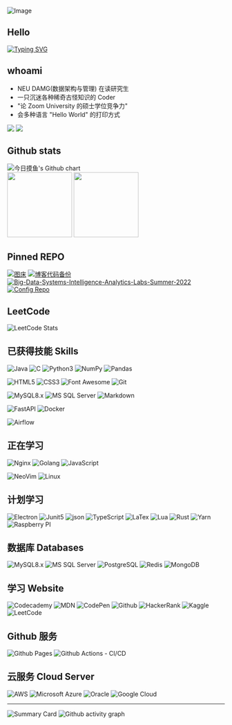 
![Image](https://camo.githubusercontent.com/6d0807a19a969691c057a01844d93e97e6423ff29f84678ecac1a6e66afe1edd/68747470733a2f2f63646e2e6a7364656c6976722e6e65742f67682f73756e3032323553554e2f70686f746f732f696d616765732f3230323131303331313932343834342e706e67)


## Hello
[![Typing SVG](https://readme-typing-svg.herokuapp.com?font=Noto+Sans+Simplified+Chinese&duration=6000&pause=1000&color=41E9F7&center=true&vCenter=true&width=435&lines=%E4%BA%BA%E7%94%9F%E5%BE%97%E6%84%8F%E9%A1%BB%E5%B0%BD%E6%AC%A2%EF%BC%8C%E8%8E%AB%E4%BD%BF%E9%87%91%E6%A8%BD%E7%A9%BA%E5%AF%B9%E6%9C%88%E3%80%82;%E3%80%8A%E5%B0%86%E8%BF%9B%E9%85%92%E3%80%8B+%E6%9D%8E%E7%99%BD)](https://git.io/typing-svg)

## whoami
- NEU DAMG(数据架构与管理) 在读研究生
- 一只沉迷各种稀奇古怪知识的 Coder
- "论 Zoom University 的硕士学位竞争力"
- 会多种语言 "Hello World" 的打印方式

<div>
  <a href="https://discord.gg/KndDQvhqCw"><img src="https://img.shields.io/badge/Discord-5865F2?style=for-the-badge&logo=discord&logoColor=white"></a>
  <a href="https://www.github.com/lemonsoldout"><img src="https://img.shields.io/badge/GitHub-100000?style=for-the-badge&logo=github&logoColor=white"></a>
</div>


## Github stats
<img src="http://ghchart.rshah.org/ff6348/lemonsoldout" alt="今日摸鱼's Github chart"/>

<div>
  <img height="150px" src="https://github-readme-stats.vercel.app/api?username=lemonsoldout&show_icons=true&theme=dracula" style="max-width: 100%;">
  <img height="150px" src="https://github-readme-stats.vercel.app/api/top-langs/?username=lemonsoldout&layout=compact" style="max-width: 100%;">
  
</div>


## Pinned REPO
<!-- 想要展示的 REPO -->
[![图床](https://github-readme-stats.vercel.app/api/pin/?username=lemonsoldout&repo=shell&theme=dark&bg_color=0d1117&hide_border=true)](https://github.com/lemonsoldout/pictures)
[![博客代码备份](https://github-readme-stats.vercel.app/api/pin/?username=lemonsoldout&repo=Notes&theme=dark&bg_color=0d1117&hide_border=true)](https://github.com/lemonsoldout/Notes)
[![Big-Data-Systems-Intelligence-Analytics-Labs-Summer-2022](https://github-readme-stats.vercel.app/api/pin/?username=lemonsoldout&repo=DAMG-7245---Final-Project&theme=dark&bg_color=0d1117&hide_border=true)](https://github.com/LemonSoldOut/DAMG-7245---Final-Project)
[![Config Repo](https://github-readme-stats.vercel.app/api/pin/?username=lemonsoldout&repo=config&theme=dark&bg_color=0d1117&hide_border=true)](https://github.com/lemonsoldout/config)
 
## LeetCode
<!-- LeetCode 做题记录 -->
![LeetCode Stats](https://stats.justsong.cn/api/leetcode/?username=lemonsoldout&cn=true)

## 已获得技能 Skills
![Java](https://img.shields.io/badge/Java-ED8B00?style=for-the-badge&logo=java&logoColor=white)
![C](https://img.shields.io/badge/C-00599C?style=for-the-badge&logo=c&logoColor=white)
![Python3](https://img.shields.io/badge/Python-FFD43B?style=for-the-badge&logo=python&logoColor=blue)
![NumPy](https://img.shields.io/badge/Numpy-777BB4?style=for-the-badge&logo=numpy&logoColor=white)
![Pandas](https://img.shields.io/badge/Pandas-2C2D72?style=for-the-badge&logo=pandas&logoColor=white)


![HTML5](https://img.shields.io/badge/HTML5-E34F26?style=for-the-badge&logo=html5&logoColor=white)
![CSS3](https://img.shields.io/badge/CSS3-1572B6?style=for-the-badge&logo=css3&logoColor=white)
![Font Awesome](https://img.shields.io/badge/Font_Awesome-339AF0?style=for-the-badge&logo=fontawesome&logoColor=white)
![Git](https://img.shields.io/badge/GIT-E44C30?style=for-the-badge&logo=git&logoColor=white)


![MySQL8.x](https://img.shields.io/badge/MySQL-005C84?style=for-the-badge&logo=mysql&logoColor=white)
![MS SQL Server](https://img.shields.io/badge/Microsoft_SQL_Server-CC2927?style=for-the-badge&logo=microsoft-sql-server&logoColor=white)
![Markdown](https://img.shields.io/badge/Markdown-000000?style=for-the-badge&logo=markdown&logoColor=white)

![FastAPI](https://img.shields.io/badge/fastapi-109989?style=for-the-badge&logo=FASTAPI&logoColor=white)
![Docker](https://img.shields.io/badge/Docker-2CA5E0?style=for-the-badge&logo=docker&logoColor=white)

![Airflow](https://img.shields.io/badge/Airflow-017CEE?style=for-the-badge&logo=Apache%20Airflow&logoColor=white)

## 正在学习

![Nginx](https://img.shields.io/badge/Nginx-009639?style=for-the-badge&logo=nginx&logoColor=white)
![Golang](https://img.shields.io/badge/Go-00ADD8?style=for-the-badge&logo=go&logoColor=white)
![JavaScript](https://img.shields.io/badge/JavaScript-323330?style=for-the-badge&logo=javascript&logoColor=F7DF1E)

![NeoVim](https://img.shields.io/badge/NeoVim-%2357A143.svg?&style=for-the-badge&logo=neovim&logoColor=white)
![Linux](https://img.shields.io/badge/Linux-FCC624?style=for-the-badge&logo=linux&logoColor=black)

## 计划学习
![Electron](https://img.shields.io/badge/Electron-2B2E3A?style=for-the-badge&logo=electron&logoColor=9FEAF9)
![Junit5](https://img.shields.io/badge/Junit5-25A162?style=for-the-badge&logo=junit5&logoColor=white)
![json](https://img.shields.io/badge/json-5E5C5C?style=for-the-badge&logo=json&logoColor=white)
![TypeScript](https://img.shields.io/badge/TypeScript-007ACC?style=for-the-badge&logo=typescript&logoColor=white)
![LaTex](https://img.shields.io/badge/LaTeX-47A141?style=for-the-badge&logo=LaTeX&logoColor=white)
![Lua](https://img.shields.io/badge/Lua-2C2D72?style=for-the-badge&logo=lua&logoColor=white)
![Rust](https://img.shields.io/badge/Rust-black?style=for-the-badge&logo=rust&logoColor=#E57324)
![Yarn](https://img.shields.io/badge/Yarn-2C8EBB?style=for-the-badge&logo=yarn&logoColor=white)
![Raspberry PI](https://img.shields.io/badge/Raspberry%20Pi-A22846?style=for-the-badge&logo=Raspberry%20Pi&logoColor=white)

## 数据库 Databases
![MySQL8.x](https://img.shields.io/badge/MySQL-005C84?style=for-the-badge&logo=mysql&logoColor=white)
![MS SQL Server](https://img.shields.io/badge/Microsoft_SQL_Server-CC2927?style=for-the-badge&logo=microsoft-sql-server&logoColor=white)
![PostgreSQL](https://img.shields.io/badge/PostgreSQL-316192?style=for-the-badge&logo=postgresql&logoColor=white)
![Redis](https://img.shields.io/badge/redis-%23DD0031.svg?&style=for-the-badge&logo=redis&logoColor=white)
![MongoDB](https://img.shields.io/badge/MongoDB-4EA94B?style=for-the-badge&logo=mongodb&logoColor=white)

## 学习 Website
![Codecademy](https://img.shields.io/badge/Codecademy-FFF0E5?style=for-the-badge&logo=codecademy&logoColor=303347)
![MDN](https://img.shields.io/badge/MDN_Web_Docs-black?style=for-the-badge&logo=mdnwebdocs&logoColor=white)
![CodePen](https://img.shields.io/badge/Codepen-000000?style=for-the-badge&logo=codepen&logoColor=white)
![Github](https://img.shields.io/badge/GitHub-100000?style=for-the-badge&logo=github&logoColor=white)
![HackerRank](https://img.shields.io/badge/-Hackerrank-2EC866?style=for-the-badge&logo=HackerRank&logoColor=white)
![Kaggle](https://img.shields.io/badge/Kaggle-20BEFF?style=for-the-badge&logo=Kaggle&logoColor=white)
![LeetCode](https://img.shields.io/badge/-LeetCode-FFA116?style=for-the-badge&logo=LeetCode&logoColor=black)


## Github 服务
![Github Pages](https://img.shields.io/badge/GitHub%20Pages-222222?style=for-the-badge&logo=GitHub%20Pages&logoColor=white)
![Github Actions - CI/CD](https://img.shields.io/badge/GitHub_Actions-2088FF?style=for-the-badge&logo=github-actions&logoColor=white)

## 云服务 Cloud Server
![AWS](https://img.shields.io/badge/Amazon_AWS-FF9900?style=for-the-badge&logo=amazonaws&logoColor=white)
![Microsoft Azure](https://img.shields.io/badge/microsoft%20azure-0089D6?style=for-the-badge&logo=microsoft-azure&logoColor=white)
![Oracle](https://img.shields.io/badge/Oracle-F80000?style=for-the-badge&logo=oracle&logoColor=black)
![Google Cloud](https://img.shields.io/badge/Google_Cloud-4285F4?style=for-the-badge&logo=google-cloud&logoColor=white)

----
<!-- Github 统计记录 -->
![Summary Card](https://github-profile-summary-cards.vercel.app/api/cards/profile-details?username=lemonsoldout&theme=vue)
![Github activity graph](https://activity-graph.herokuapp.com/graph?username=lemonsoldout&theme=github)
